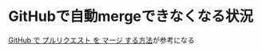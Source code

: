 # GitHubで自動mergeできなくなる状況


[GitHub で プルリクエスト を マージ する方法](http://garafu.blogspot.jp/2013/10/github.html)が参考になる
